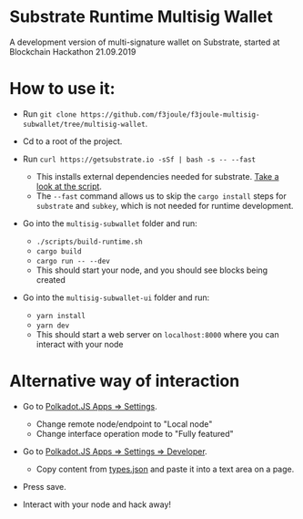 # Substrate Runtime Multisig Wallet

A development version of multi-signature wallet on Substrate, started at Blockchain Hackathon 21.09.2019

# How to use it:

* Run `git clone https://github.com/f3joule/f3joule-multisig-subwallet/tree/multisig-wallet`.
* Cd to a root of the project.
* Run `curl https://getsubstrate.io -sSf | bash -s -- --fast`
   * This installs external dependencies needed for substrate. [Take a look at the script](https://getsubstrate.io).
   * The `--fast` command allows us to skip the `cargo install` steps for `substrate` and `subkey`, which is not needed for runtime development.

* Go into the `multisig-subwallet` folder and run:
   * `./scripts/build-runtime.sh`
   * `cargo build`
   * `cargo run -- --dev`
   * This should start your node, and you should see blocks being created

* Go into the `multisig-subwallet-ui` folder and run:
   * `yarn install`
   * `yarn dev`
   * This should start a web server on `localhost:8000` where you can interact with your node

# Alternative way of interaction

* Go to [Polkadot.JS Apps => Settings](https://polkadot.js.org/apps/#/settings).
   * Change remote node/endpoint to "Local node"
   * Change interface operation mode to "Fully featured"
* Go to [Polkadot.JS Apps => Settings => Developer](https://polkadot.js.org/apps/#/settings/developer).
   * Copy content from [types.json](./types.json) and paste it into a text area on a page.
* Press save. 

* Interact with your node and hack away!
